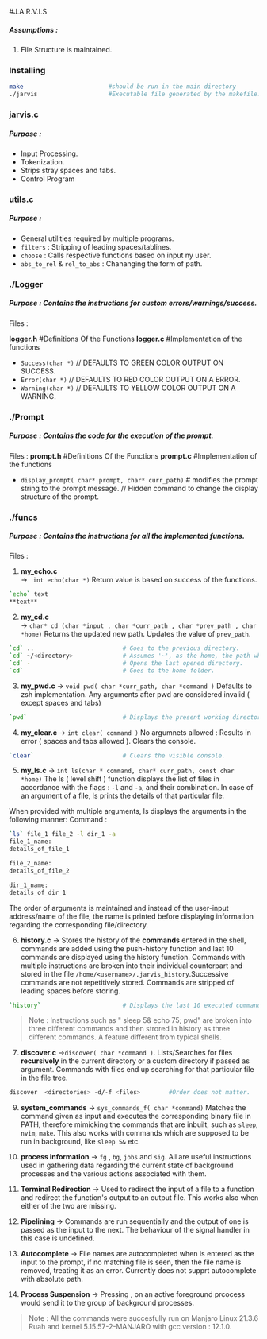 #J.A.R.V.I.S

##### Assumptions :
1. File Structure is maintained.

### Installing
```bash
make                        #should be run in the main directory
./jarvis                    #Executable file generated by the makefile.
```

### jarvis.c
##### Purpose :
- Input Processing.
- Tokenization.
- Strips stray spaces and tabs.
- Control Program

### utils.c
##### Purpose : 
- General utilities required by multiple programs.
- `filters` : Stripping of leading spaces/tablines.
- `choose` : Calls respective functions based on input ny user.
- `abs_to_rel` & `rel_to_abs` : Chananging the form of path. 
### ./Logger
##### Purpose : Contains the instructions for custom errors/warnings/success.
 
Files :

**logger.h**            #Definitions Of the Functions
**logger.c**            #Implementation of the functions 
- `Success(char *)`  // DEFAULTS TO GREEN COLOR OUTPUT ON SUCCESS.
- `Error(char *)`    // DEFAULTS TO RED COLOR OUTPUT ON A ERROR.
- `Warning(char *)`  // DEFAULTS TO YELLOW COLOR OUTPUT ON A WARNING.


### ./Prompt
##### Purpose : Contains the code for the execution of the prompt.
 
Files :
**prompt.h**            #Definitions Of the Functions
**prompt.c**            #Implementation of the functions 
- ` display_prompt( char* prompt, char* curr_path) `       # modifies the prompt string to the prompt message.
    // Hidden command to change the display structure of the prompt.


### ./funcs
##### Purpose : Contains the instructions for all the implemented functions.
 
Files :

1. **my_echo.c**                           
    -> ` int echo(char *)`
    Return value is based on success of the functions.
```bash   
`echo` text
**text**
```
2. **my_cd.c**    
-> ` char* cd (char *input , char *curr_path , char *prev_path , char *home) `
Returns the updated new path.
Updates the value of `prev_path`.
```bash
`cd` ..                         # Goes to the previous directory.
`cd` ~/<directory>              # Assumes '~', as the home, the path where execuatable is opened.
`cd` -                          # Opens the last opened directory.
`cd`                            # Goes to the home folder.
```

3. **my_pwd.c**
-> `void pwd( char *curr_path, char *command )`
Defaults to zsh implementation.
Any arguments after pwd are considered invalid ( except spaces and tabs)
```bash
`pwd`                           # Displays the present working directory as **absolute path**.
```
4. **my_clear.c**
-> `int clear( command )`
No argumnets allowed : Results in error ( spaces and tabs allowed ).
Clears the console.
```bash
`clear`                         # Clears the visible console.
```

5. **my_ls.c**
-> `int ls(char * command, char* curr_path, const char *home)`
The ls ( level shift ) function displays the list of files in accordance with the flags : `-l` and `-a`, and their combination.
In case of an argument of a file, ls prints the details of that particular file.

When provided with multiple arguments, ls displays the arguments in the following manner:
Command : 
```bash
`ls` file_1 file_2 -l dir_1 -a
file_1_name:
details_of_file_1

file_2_name:
details_of_file_2

dir_1_name:
details_of_dir_1

```
The order of arguments is maintained and instead of the user-input address/name of the file, the name is printed before displaying information regarding the corresponding file/directory.

6. **history.c**
-> Stores the history of the **commands** entered in the shell, commands are added using the push-history function and last 10 commands are displayed using the history function.
Commands with multiple instructions are broken into their individual counterpart and stored in the file `/home/<username>/.jarvis_history`.Successive commands are not repetitively stored. Commands are stripped of leading spaces before storing.
```bash
`history`                       # Displays the last 10 executed commands.

```
> Note : Instructions such as " sleep 5& echo 75; pwd" are broken into three different commands and then strored in history as three different commands. A feature different from typical shells.

7. **discover.c**
->`discover( char *command )`.
Lists/Searches for files **recursively** in the current directory or a custom directory if passed as argument.
Commands with files end up searching for that particular file in the file tree.
```bash
discover  <directories> -d/-f <files>        #Order does not matter.
```


9. **system_commands**
-> `sys_commands_f( char *command)`
Matches the command given as input and executes the corresponding binary file in PATH, therefore mimicking the commands that are inbuilt, such as `sleep`, `nvim`, `make`. This also works with commands which are supposed to be run in background, like `sleep 5&` etc.

10. **process information**
-> `fg` , `bg`, `jobs` and `sig`. All are useful instructions used in gathering data regarding the current state of background processes and the various actions associated with them.

11. **Terminal Redirection**
-> Used to redirect the input of a file to a function and redirect the function's output to an output file. This works also when either of the two are missing.

12. **Pipelining**
-> Commands are run sequentially and the output of one is passed as the input to the next. The behaviour of the signal handler in this case is undefined. 

13. **Autocomplete**
-> File names are autocompleted when <tab> is entered as the input to the prompt, if no matching file is seen, then the file name is removed, treating it as an error. Currently does not supprt autocomplete with absolute path.

14. **Process Suspension**
-> Pressing <Control><Z>, on an active foreground prcocess would send it to the group of background processes.

> Note : All the commands were succesfully run on Manjaro Linux 21.3.6 Ruah and kernel 5.15.57-2-MANJARO with gcc version : 12.1.0.
